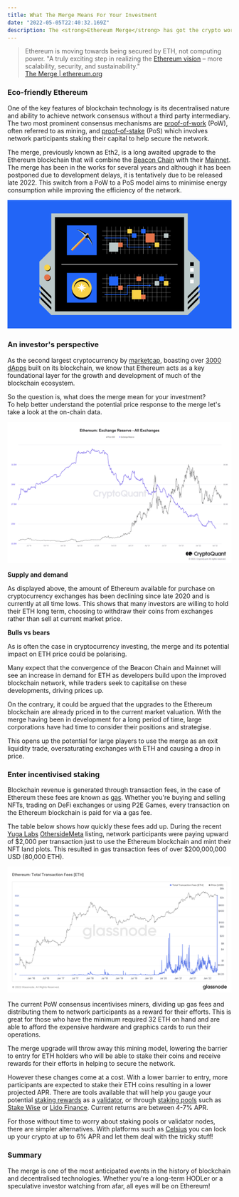 ```yaml
---
title: What The Merge Means For Your Investment
date: "2022-05-05T22:40:32.169Z"
description: The <strong>Ethereum Merge</strong> has got the crypto world talking. So what do these changes involve and how might they affect you? <br/>Let’s find out!
---
```


> Ethereum is moving towards being secured by ETH, not computing power.
> "A truly exciting step in realizing the [Ethereum vision](https://ethereum.org/en/upgrades/vision/) – more scalability, security, and sustainability." <br/>
> [The Merge | ethereum.org](https://ethereum.org/en/upgrades/merge/)

### Eco-friendly Ethereum

One of the key features of blockchain technology is its decentralised nature and ability to achieve network consensus without a third party intermediary. The two most prominent consensus mechanisms are [proof-of-work](https://www.investopedia.com/terms/p/proof-work.asp#:~:text=Key%20Takeaways,transactions%20and%20mining%20new%20tokens) (PoW), often referred to as mining, and [proof-of-stake](https://www.investopedia.com/terms/p/proof-stake-pos.asp#:~:text=Proof%2Dof%2DWork%3F,new%20blocks%20to%20the%20blockchain) (PoS) which involves network participants staking their capital to help secure the network.

The merge, previously known as Eth2, is a long awaited upgrade to the Ethereum blockchain that will combine the [Beacon Chain](https://ethereum.org/en/upgrades/beacon-chain/) with their [Mainnet](https://ethereum.org/en/glossary/#mainnet). The merge has been in the works for several years and although it has been postponed due to development delays, it is tentatively due to be released late 2022. This switch from a PoW to a PoS model aims to minimise energy consumption while improving the efficiency of the network.



<img src="./../../../src/images/image.png"/>

### An investor's perspective

As the second largest cryptocurrency by [marketcap](https://coinmarketcap.com/currencies/ethereum/), boasting over [3000 dApps](https://www.coindesk.com/learn/2021/02/08/which-crypto-projects-are-based-on-ethereum/#:~:text=According%20to%20the%20crypto%20app,running%20on%20the%20Ethereum%20blockchain.) built on its blockchain, we know that Ethereum acts as a key foundational layer for the growth and development of much of the blockchain ecosystem. 

So the question is, what does the merge mean for your investment? <br/>To help better understand the potential price response to the merge let's take a look at the on-chain data. 

<img src="./../../../src/images/exchange-balance.png"/>


**Supply and demand**

As displayed above, the amount of Ethereum available for purchase on cryptocurrency exchanges has been declining since late 2020 and is currently at all time lows. This shows that many investors are willing to hold their ETH long term, choosing to withdraw their coins from exchanges rather than sell at current market price.

**Bulls vs bears**

As is often the case in cryptocurrency investing, the merge and its potential impact on ETH price could be polarising. 

Many expect that the convergence of the Beacon Chain and Mainnet will see an increase in demand for ETH as developers build upon the improved blockchain network, while traders seek to capitalise on these developments, driving prices up.

On the contrary, it could be argued that the upgrades to the Ethereum blockchain are already priced in to the current market valuation. With the merge having been in development for a long period of time, large corporations have had time to consider their positions and strategise. 

This opens up the potential for large players to use the merge as an exit liquidity trade, oversaturating exchanges with ETH and causing a drop in price.



### Enter incentivised staking

Blockchain revenue is generated through transaction fees, in the case of Ethereum these fees are known as [gas](https://ethereum.org/en/developers/docs/gas/). Whether you're buying and selling NFTs, trading on DeFi exchanges or using P2E Games, every transaction on the Ethereum blockchain is paid for via a gas fee. 

The table below shows how quickly these fees add up. During the recent [Yuga Labs](https://twitter.com/yugalabs) [OthersideMeta](https://twitter.com/OthersideMeta) listing, network participants were paying upward of $2,000 per transaction just to use the Ethereum blockchain and mint their NFT land plots. This resulted in gas transaction fees of over $200,000,000 USD (80,000 ETH).

<img src="./../../../src/images/eth-fees.png"/>

<br/>

The current PoW consensus incentivises miners, dividing up gas fees and distributing them to network participants as a reward for their efforts. This is great for those who have the minimum required 32 ETH on hand and are able to afford the expensive hardware and graphics cards to run their operations.

The merge upgrade will throw away this mining model, lowering the barrier to entry for ETH holders who will be able to stake their coins and receive rewards for their efforts in helping to secure the network. 

However these changes come at a cost. With a lower barrier to entry, more participants are expected to stake their ETH coins resulting in a lower projected APR. There are tools available that will help you gauge your potential [staking rewards](https://www.stakingrewards.com/earn/ethereum-2-0/) as a [validator](https://ethereum.org/en/developers/docs/consensus-mechanisms/pos/#pos-staking-validators), or through [staking pools](https://ethereum.org/en/staking/pools/#main-content) such as [Stake Wise](https://stakewise.io/) or [Lido Finance](https://lido.fi/ethereum). Current returns are between 4-7% APR.

 For those without time to worry about staking pools or validator nodes, there are simpler alternatives. With platforms such as [Celsius](https://celsius.network/) you can lock up your crypto at up to 6% APR and let them deal with the tricky stuff!

### Summary

The merge is one of the most anticipated events in the history of blockchain and decentralised technologies. Whether you're a long-term HODLer or a speculative investor watching from afar, all eyes will be on Ethereum!


 


